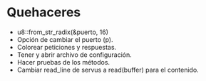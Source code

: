 # Quehaceres
- u8::from_str_radix(&puerto, 16)
- Opción de cambiar el puerto (p).
- Colorear peticiones y respuestas.
- Tener y abrir archivo de configuración.
- Hacer pruebas de los métodos.
- Cambiar read_line de servus a read(buffer) para el contenido.
